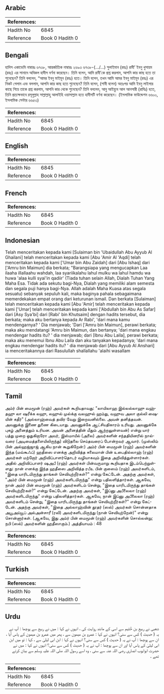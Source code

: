 ## Arabic


<div dir="rtl" lang="ar" style={{fontSize:'larger',backgroundColor:'#f8f9fa',padding:20}}>

</div>
<div style={{backgroundColor:'#f8f9fa',padding:20, marginBottom: 10}}><table> <thead> <tr> <th>References:</th> <th></th> </tr> </thead> <tbody><tr><td>Hadith No</td><td>6845</td></tr><tr><td>Reference</td><td>Book 0 Hadith 0</td></tr></tbody></table></div>

## Bengali


<div dir="ltr" lang="bn" style={{fontSize:'larger',backgroundColor:'#f8f9fa',padding:20}}>
হাদিস একাডেমি নাম্বারঃ ৬৭৩৮, আন্তর্জাতিক নাম্বারঃ ২৬৯৩ ৬৭৩৮-(…/...) সুলাইমান (রহঃ) রাবী’ ইবনু খুসায়ম (রহঃ) এর সানাদে অবিকল হাদীস বর্ণনা করেছেন। তিনি বলেন, আমি রাবী’কে প্রশ্ন করলাম, আপনি কার কাছ হতে তা শুনেছেন? তিনি বললেন, “আমর ইবনু মাইমূন (রহঃ) হতে। তিনি বলেন, তখন আমি আমর ইবনু মাইমূন (রহঃ) এর নিকট গেলাম এবং বললাম, আপনি কার কাছ হতে শুনেছেন? তিনি বলেন, (শাবী বলেন) অতঃপর আমি ইবনু লাইলার কাছে গিয়ে তাকে প্রশ্ন করলাম, আপনি কার থেকে শুনেছেন? তিনি বললেন, আবু আইয়্যুব আল আনসারী (রাযিঃ) হতে, তিনি প্রত্যক্ষভাবে রসূলুল্লাহ সাল্লাল্লাহু আলাইহি ওয়াসাল্লাম হতে হাদীসটি বর্ণনা করেছেন। (ইসলামিক ফাউন্ডেশন ৬৬০০, ইসলামিক সেন্টার ৬৬৫৩)
</div>
<div style={{backgroundColor:'#f8f9fa',padding:20, marginBottom: 10}}><table> <thead> <tr> <th>References:</th> <th></th> </tr> </thead> <tbody><tr><td>Hadith No</td><td>6845</td></tr><tr><td>Reference</td><td>Book 0 Hadith 0</td></tr></tbody></table></div>

## English


<div dir="ltr" lang="en" style={{fontSize:'larger',backgroundColor:'#f8f9fa',padding:20}}>

</div>
<div style={{backgroundColor:'#f8f9fa',padding:20, marginBottom: 10}}><table> <thead> <tr> <th>References:</th> <th></th> </tr> </thead> <tbody><tr><td>Hadith No</td><td>6845</td></tr><tr><td>Reference</td><td>Book 0 Hadith 0</td></tr></tbody></table></div>

## French


<div dir="ltr" lang="fr" style={{fontSize:'larger',backgroundColor:'#f8f9fa',padding:20}}>

</div>
<div style={{backgroundColor:'#f8f9fa',padding:20, marginBottom: 10}}><table> <thead> <tr> <th>References:</th> <th></th> </tr> </thead> <tbody><tr><td>Hadith No</td><td>6845</td></tr><tr><td>Reference</td><td>Book 0 Hadith 0</td></tr></tbody></table></div>

## Indonesian


<div dir="ltr" lang="id" style={{fontSize:'larger',backgroundColor:'#f8f9fa',padding:20}}>
Telah menceritakan kepada kami [Sulaiman bin 'Ubaidullah Abu Ayyub Al Ghailani] telah menceritakan kepada kami [Abu 'Amir Al 'Aqdi] telah menceritakan kepada kami ['Umar bin Abu Zaidah] dari [Abu Ishaq] dari ['Amru bin Maimun] dia berkata; "Barangsiapa yang mengucapkan Laa ilaaha ilIallaahu wahdah, Iaa syariikalahu lahul mulku wa lahul hamdu wa huwa 'alaa kulli syai'in qadiir' (Tiada tuhan selain Allah, Dialah Tuhan Yang Maha Esa. Tidak ada sekutu bagi-Nya, Dialah yang memiliki alam semesta dan segala puji hanya bagi-Nya. Allah adalah Maha Kuasa atas segaIa sesuatu) sebanyak sepuluh kali, maka baginya pahala sebagaimana memerdekakan empat orang dari keturunan ismail. Dan berkata [Sulaiman] telah menceritakan kepada kami [Abu 'Amir] telah menceritakan kepada kami ['Umar] telah menceritakan kepada kami ['Abdullah bin Abu As Safar] dari [Asy Sya'bi] dari [Rabi' bin Khutsaim] dengan hadits tersebut, dia berkata; maka aku bertanya kepada Ar Rabi', 'dari mana kamu mendengarnya? ' Dia menjawab; 'Dari ['Amru bin Maimun], perawi berkata; maka aku mendatangi 'Amru bin Maimun, dan bertanya; 'dari mana engkau mendengar hadits itu? ' dia menjawab; dari [Ibnu Abu Laila], perawi berkata; maka aku menemui Ibnu Abu Laila dan aku tanyakan kepadanya; 'dari mana engkau mendengar hadits itu? ' dia menjawab dari [Abu Ayyub Al Anshari] ia menceritakannya dari Rasulullah shallallahu 'alaihi wasallam
</div>
<div style={{backgroundColor:'#f8f9fa',padding:20, marginBottom: 10}}><table> <thead> <tr> <th>References:</th> <th></th> </tr> </thead> <tbody><tr><td>Hadith No</td><td>6845</td></tr><tr><td>Reference</td><td>Book 0 Hadith 0</td></tr></tbody></table></div>

## Tamil


<div dir="ltr" lang="ta" style={{fontSize:'larger',backgroundColor:'#f8f9fa',padding:20}}>
அம்ர் பின் மைமூன் (ரஹ்) அவர்கள் கூறியதாவது: "லாயிலாஹ இல்லல்லாஹு வஹ்தஹு லா ஷரீக்க லஹு, லஹுல் முல்க்கு வலஹுல் ஹம்து, வஹுவ அலா குல்லி ஷையின் கதீர்" (அல்லாஹ்வைத் தவிர வேறு இறைவனில்லை. அவன் தனித்தவன். அவனுக்கு இணை துணை கிடையாது. அவனுக்கே ஆட்சியதிகாரம் உரியது. அவனுக்கே புகழ் அனைத்தும் உரியன. அவன் அனைத்தின் மீதும் ஆற்றலுள்ளவன்) என்று யார் பத்து முறை ஓதுகிறாரோ அவர், இஸ்மாயீல் (அலை) அவர்களின் சந்ததியினரில் நால்வரை (அடிமைத்தளையிலிருந்து) விடுதலை செய்தவரைப் போன்றவர் ஆவார். (முஸ்லிம் பின் அல்ஹஜ்ஜாஜ் ஆகிய நான் கூறுகிறேன்:) அம்ர் பின் மைமூன் (ரஹ்) அவர்களின் இந்த (மவ்கூஃப்) ஹதீஸை எனக்கு அறிவித்த சுலைமான் பின் உபைதில்லாஹ் (ரஹ்) அவர்கள் மற்றோர் அறிவிப்பாளர்தொடர் வழியாகவும் இதை அறிவித்துள்ளார்கள். அதில் அறிவிப்பாளர் ஷஅபீ (ரஹ்) அவர்கள் பின்வருமாறு கூறியதாக இடம்பெற்றுள்ளது: நான் எனக்கு இந்த ஹதீஸை அறிவித்த ரபீஉ பின் குஸைம் (ரஹ்) அவர்களிடம், "இதை யாரிடமிருந்து தாங்கள் செவியுற்றீர்கள்?" என்று கேட்டேன். அதற்கு அவர்கள், "அம்ர் பின் மைமூன் (ரஹ்) அவர்களிடமிருந்து" என்று பதிலளித்தார்கள். ஆகவே, நான் அம்ர் பின் மைமூன் (ரஹ்) அவர்களிடம் சென்று, "இதை யாரிடமிருந்து தாங்கள் செவியுற்றீர்கள்?" என்று கேட்டேன். அதற்கு அவர்கள், "இப்னு அபீலைலா (ரஹ்) அவர்களிடமிருந்து" என்று பதிலளித்தார்கள். ஆகவே, நான் இப்னு அபீலைலா (ரஹ்) அவர்களிடம் சென்று, "இதை யாரிடமிருந்து தாங்கள் செவியுற்றீர்கள்?" என்று கேட்டேன். அதற்கு அவர்கள், "இதை அல்லாஹ்வின் தூதர் (ஸல்) அவர்கள் சொன்னதாக அபூஅய்யூப் அல்அன்சாரீ (ரலி) அவர்களிடமிருந்து (நான் செவியுற்றேன்)" என்று சொன்னார்கள். (ஆகவே, இது அம்ர் பின் மைமூன் (ரஹ்) அவர்களின் சொல்லன்று; நபி (ஸல்) அவர்களின் ஹதீஸாகும்.) அத்தியாயம் : 48
</div>
<div style={{backgroundColor:'#f8f9fa',padding:20, marginBottom: 10}}><table> <thead> <tr> <th>References:</th> <th></th> </tr> </thead> <tbody><tr><td>Hadith No</td><td>6845</td></tr><tr><td>Reference</td><td>Book 0 Hadith 0</td></tr></tbody></table></div>

## Turkish


<div dir="ltr" lang="tr" style={{fontSize:'larger',backgroundColor:'#f8f9fa',padding:20}}>

</div>
<div style={{backgroundColor:'#f8f9fa',padding:20, marginBottom: 10}}><table> <thead> <tr> <th>References:</th> <th></th> </tr> </thead> <tbody><tr><td>Hadith No</td><td>6845</td></tr><tr><td>Reference</td><td>Book 0 Hadith 0</td></tr></tbody></table></div>

## Urdu


<div dir="rtl" lang="ur" style={{fontSize:'larger',backgroundColor:'#f8f9fa',padding:20}}>
شعبی نے ربیع بن خُثیم سے اسی کے مانند روایت کی ، انہوں نے کہا : میں نے ربیع سے پوچھا : آپ نے یہ ( حدیث ) کس سے سنی؟ انہوں نے کہا : عمرو بن میمون سے ، پھر میں عمرو بن میمون کے پاس آیا ، ان سے پوچھا : آپ نے یہ ( حدیث ) کس سے سنی؟ انہوں نے کہا : ابن ابی لیلیٰ سے ، کہا : تو میں ابن ابی لیلیٰ کے پاس آیا اور ان سے پوچھا : آپ نے یہ ( حدیث ) کس سے سنی؟ انہوں نے کہا : میں نے حضرت ابوایوب انصاری رضی اللہ عنہ سے سنی ، وہ اسے رسول اللہ صلی اللہ علیہ وسلم سے بیان کرتے تھے ۔
</div>
<div style={{backgroundColor:'#f8f9fa',padding:20, marginBottom: 10}}><table> <thead> <tr> <th>References:</th> <th></th> </tr> </thead> <tbody><tr><td>Hadith No</td><td>6845</td></tr><tr><td>Reference</td><td>Book 0 Hadith 0</td></tr></tbody></table></div>